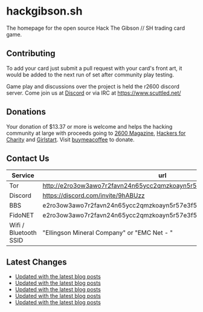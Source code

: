 # hackgibson.sh
The homepage for the open source Hack The Gibson // SH trading card game.


## Contributing

To add your card just submit a pull request with your card's front art, it would be added to the next run of set after community play testing.

Game play and discussions over the project is held the r2600 discord server. Come join us at [Discord](https://discord.com/invite/9hABUzz) or via IRC at https://www.scuttled.net/


## Donations

Your donation of $13.37 or more is welcome and helps the hacking community at large with proceeds going to [2600 Magazine](https://2600.com/), [Hackers for Charity](https://hackersforcharity.org) and [Girlstart](https://girlstart.org).  Visit [buymeacoffee](https://www.buymeacoffee.com/hackgibson.sh) to donate.


## Contact Us

Service | url
-|-
Tor | http://e2ro3ow3awo7r2favn24n65ycc2qmzkoayn5r57e3f56nvjwdcgg32ad.onion
Discord | https://discord.com/invite/9hABUzz
BBS | e2ro3ow3awo7r2favn24n65ycc2qmzkoayn5r57e3f56nvjwdcgg32ad.onion:23
FidoNET | e2ro3ow3awo7r2favn24n65ycc2qmzkoayn5r57e3f56nvjwdcgg32ad.onion:24554
Wifi / Bluetooth SSID | "Ellingson Mineral Company" or "EMC Net - <fidonet address>"

## Latest Changes
<!-- BLOG-POST-LIST:START -->
- [Updated with the latest blog posts](https://github.com/DFW2600/hackgibson.sh/commit/6471a25ebb070dac954cc90c6ace312c0ca98a7c)
- [Updated with the latest blog posts](https://github.com/DFW2600/hackgibson.sh/commit/dd523f6d6f05dccfc1a2f500182c2a8a9ad25fb3)
- [Updated with the latest blog posts](https://github.com/DFW2600/hackgibson.sh/commit/57e6aba436f84535147d8944dfc1da0db16c13b9)
- [Updated with the latest blog posts](https://github.com/DFW2600/hackgibson.sh/commit/2cef936cc9722d8d2a90fac9862f7cc3e4f71426)
- [Updated with the latest blog posts](https://github.com/DFW2600/hackgibson.sh/commit/870eb7419cb2e9870d2aade84167e67b505ae624)
<!-- BLOG-POST-LIST:END -->
